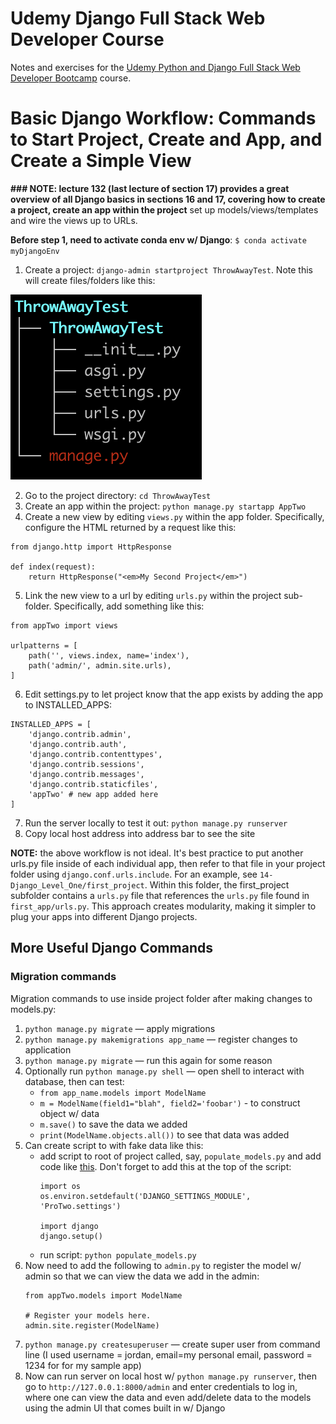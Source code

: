 # Udemy Django Full Stack Web Developer Course

Notes and exercises for the [Udemy Python and Django Full Stack Web Developer Bootcamp](https://www.udemy.com/course/python-and-django-full-stack-web-developer-bootcamp/) course.


# Basic Django Workflow: Commands to Start Project, Create and App, and Create a Simple View

**### NOTE: lecture 132 (last lecture of section 17) provides a great overview of all Django basics in sections 16 and 17, covering how to create a project, create an app within the project**
set up models/views/templates and wire the views up to URLs.

**Before step 1, need to activate conda env w/ Django**: `$ conda activate myDjangoEnv`

1. Create a project: `django-admin startproject ThrowAwayTest`. Note this will create files/folders like this: 

![Alt text](misc_images/django_project_initial_structure.png)

2. Go to the project directory: `cd ThrowAwayTest`
3. Create an app within the project: `python manage.py startapp AppTwo`
4. Create a new view by editing `views.py` within the app folder. Specifically, configure the HTML returned by a request like this:
```
from django.http import HttpResponse

def index(request):
    return HttpResponse("<em>My Second Project</em>")
```
5. Link the new view to a url by editing `urls.py` within the project sub-folder. Specifically, add something like this: 
```
from appTwo import views

urlpatterns = [
    path('', views.index, name='index'),
    path('admin/', admin.site.urls),
]
```

6. Edit settings.py to let project know that the app exists by adding the app to INSTALLED_APPS:
```
INSTALLED_APPS = [
    'django.contrib.admin',
    'django.contrib.auth',
    'django.contrib.contenttypes',
    'django.contrib.sessions',
    'django.contrib.messages',
    'django.contrib.staticfiles',
    'appTwo' # new app added here
]
```
7. Run the server locally to test it out: `python manage.py runserver`
8. Copy local host address into address bar to see the site


**NOTE:** the above workflow is not ideal. It's best practice to put another urls.py file inside of each individual app, then refer to that
file in your project folder using `django.conf.urls.include`. For an example, see `14-Django_Level_One/first_project`. Within this folder,
the first_project subfolder contains a `urls.py` file that references the `urls.py` file found in `first_app/urls.py`. This approach creates 
modularity, making it simpler to plug your apps into different Django projects.

## More Useful Django Commands
### Migration commands

Migration commands to use inside project folder after making changes to models.py:
1. `python manage.py migrate` — apply migrations
2. `python manage.py makemigrations app_name` — register changes to application
3. `python manage.py migrate` — run this again for some reason
4. Optionally run `python manage.py shell` — open shell to interact with database, then can test:
    - `from app_name.models import ModelName`
    - `m = ModelName(field1="blah", field2='foobar')` - to construct object w/ data
    - `m.save()` to save the data we added
    - `print(ModelName.objects.all())` to see that data was added
6. Can create script to with fake data like this:
    - add script to root of project called, say, `populate_models.py` and add code like [this](17-Django_Level_Two/first_project/populate_first_app.py). Don't forget
      to add this at the top of the script:
      ```
      import os 
      os.environ.setdefault('DJANGO_SETTINGS_MODULE', 'ProTwo.settings')

      import django
      django.setup()
      ``` 
    - run script: `python populate_models.py`
7. Now need to add the following to `admin.py` to register the model w/ admin so that we can view the data we add in the admin:
    ```
    from appTwo.models import ModelName

    # Register your models here.
    admin.site.register(ModelName)
    ```
8. `python manage.py createsuperuser` — create super user from command line (I used username = jordan, email=my personal email, password = 1234 for for my sample app)
9. Now can run server on local host w/ `python manage.py runserver`, then go to `http://127.0.0.1:8000/admin` and enter credentials to log in, where one can view the data 
   and even add/delete data to the models using the admin UI that comes built in w/ Django